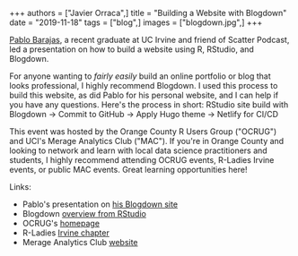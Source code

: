 +++
authors = ["Javier Orraca",]
title = "Building a Website with Blogdown"
date = "2019-11-18"
tags = ["blog",]
images = ["blogdown.jpg",]
+++

[Pablo Barajas](https://www.linkedin.com/in/pabloibarajas/), a recent graduate at UC Irvine and friend of Scatter Podcast, led a presentation on how to build a website using R, RStudio, and Blogdown.
<!--more-->
For anyone wanting to _fairly easily_ build an online portfolio or blog that looks professional, I highly recommend Blogdown. I used this process to build this website, as did Pablo for his personal website, and I can help if you have any questions. Here's the process in short: RStudio site build with Blogdown -> Commit to GitHub -> Apply Hugo theme -> Netlify for CI/CD

This event was hosted by the Orange County R Users Group ("OCRUG") and UCI's Merage Analytics Club ("MAC"). If you're in Orange County and looking to network and learn with local data science practitioners and students, I highly recommend attending OCRUG events, R-Ladies Irvine events, or public MAC events. Great learning opportunities here!


Links:

* Pablo's presentation on [his Blogdown site](https://pbarajas.rbind.io/posts/website-tutorial/)
* Blogdown [overview from RStudio](https://blog.rstudio.com/2017/09/11/announcing-blogdown/)
* OCRUG's [homepage](https://ocrug.org)
* R-Ladies [Irvine chapter](https://www.rladiesirvine.org)
* Merage Analytics Club [website](https://sites.uci.edu/merageaa/)